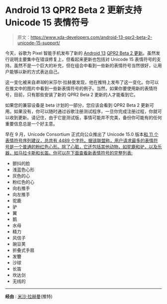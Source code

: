 # Android 13 QPR2 Beta 2 更新支持 Unicode 15 表情符号

> 原文：<https://www.xda-developers.com/android-13-qpr2-beta-2-unicode-15-support/>

今天，谷歌为 Pixel 智能手机发布了新的 [Android 13](https://www.xda-developers.com/android-13/) [QPR2 Beta 2 更新](https://www.xda-developers.com/android-13-qpr2-beta-2-google-pixel/)。虽然发行说明主要集中在错误修复上，但看起来更新也包括对 Unicode 15 表情符号的支持。虽然不是一个巨大的补充，但在组合中看到一些新的表情符号当然很好，让用户能够以新的方式表达自己。

这一变化被来自*斯珀*的米莎尔·拉赫曼发现，他在推特上发布了这一变化。你可以在推文中的图片中看到一些新表情符号的例子。当然，如果你要使用新的表情符号，目前，只有那些安装了新的 QPR2 Beta 2 更新的人才能看到它。

如果您的兼容设备是 beta 计划的一部分，您应该会看到 QPR2 Beta 2 更新可用。如果没有，你可以随时通过谷歌注册测试程序，一旦你完成注册过程，你就可以收到更新。请记住，由于它是测试版，事情可能并不完美，备份你可能有的任何重要信息总是一个好主意。

早在 9 月，Unicode Consortium 正式向公众推出了 Unicode 15.0 版本[和 11 个表情符号序列建议，总共有 4489 个字符。据该联盟称，用户请求最多的表情符号是一个普通的粉红色心形。除了心脏，它还包括其他动物，如驼鹿和驴，以及乐器，如马拉卡斯和长笛。你可以在下面查看新表情符号的完整列表:](https://www.xda-developers.com/new-emoji-unicode-15/)

*   颤抖的脸
*   浅蓝色心形
*   灰色的心
*   粉红色的心
*   向右推手
*   向左推手
*   驼鹿
*   驴
*   翼
*   鹅
*   水母
*   精力
*   风信子
*   豌豆荚
*   折叠式手扇
*   发簪
*   沙球
*   长笛
*   坎达剑
*   无线的

* * *

**经由** : [米沙·拉赫曼](https://twitter.com/MishaalRahman/status/1612528186306224160)(推特)